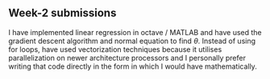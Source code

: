 ## Week-2 submissions
I have implemented linear regression in octave / MATLAB and have used the gradient descent algorithm and normal equation to find $\theta$.
Instead of using for loops, have used vectorization techniques because it utilises parallelization on newer architecture processors and I personally prefer writing that code
directly in the form in which I would have mathematically.
